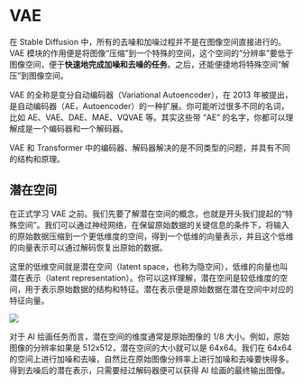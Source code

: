 # VAE
在 Stable Diffusion 中，所有的去噪和加噪过程并不是在图像空间直接进行的。VAE 模块的作用便是将图像“压缩”到一个特殊的空间，这个空间的“分辨率”要低于图像空间，便于**快速地完成加噪和去噪的任务**。之后，还能便捷地将特殊空间“解压”到图像空间。

VAE 的全称是变分自动编码器（Variational Autoencoder），在 2013 年被提出，是自动编码器（AE，Autoencoder）的一种扩展。你可能听过很多不同的名词，比如 AE、VAE、DAE、MAE、VQVAE 等。其实这些带 “AE” 的名字，你都可以理解成是一个编码器和一个解码器。

VAE 和 Transformer 中的编码器、解码器解决的是不同类型的问题，并具有不同的结构和原理。


## 潜在空间
在正式学习 VAE 之前。我们先要了解潜在空间的概念，也就是开头我们提起的“特殊空间”。我们可以通过神经网络，在保留原始数据的关键信息的条件下，将输入的原始数据压缩到一个更低维度的空间，得到一个低维的向量表示，并且这个低维的向量表示可以通过解码恢复出原始的数据。

这里的低维空间就是潜在空间（latent space，也称为隐空间），低维的向量也叫潜在表示（latent representation）。你可以这样理解，潜在空间是较低维度的空间，用于表示原始数据的结构和特征。潜在表示便是原始数据在潜在空间中对应的特征向量。

<img src="./images/VAE.png" />

对于 AI 绘画任务而言，潜在空间的维度通常是原始图像的 1/8 大小。例如，原始图像的分辨率如果是 512x512，潜在空间的大小就可以是 64x64。我们在 64x64 的空间上进行加噪和去噪，自然比在原始图像分辨率上进行加噪和去噪要快得多。得到去噪后的潜在表示，只需要经过解码器便可以获得 AI 绘画的最终输出图像。